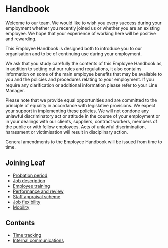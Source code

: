 # Handbook
Welcome to our team. We would like to wish you every success during your employment whether you recently joined us or whether you are an existing employee. We hope that your experience of working here will be positive and rewarding.

This Employee Handbook is designed both to introduce you to our organisation and to be of continuing use during your employment.

We ask that you study carefully the contents of this Employee Handbook as, in addition to setting out our rules and regulations, it also contains information on some of the main employee benefits that may be available to you and the policies and procedures relating to your employment. If you require any clarification or additional information please refer to your Line Manager.

Please note that we provide equal opportunities and are committed to the principle of equality in accordance with legislative provisions. We expect your support in implementing these policies. We will not condone any unlawful discriminatory act or attitude in the course of your employment or in your dealings with our clients, suppliers, contract workers, members of the public or with fellow employees. Acts of unlawful discrimination, harassment or victimisation will result in disciplinary action.

General amendments to the Employee Handbook will be issued from time to time.

## Joining Leaf
- [Probation period](joining-leaf/probation-period.md)
- [Job description](joining-leaf/job-description.md)
- [Employee training](ejoining-leaf/mployee-training.md)
- [Performance and review](joining-leaf/performance-and-review.md)
- [Staff appraisal scheme](joining-leaf/staff-appraisal-scheme.md)
- [Job flexibility](joining-leaf/job-flexibility.md)
- [Mobility](joining-leaf/mobility.md)

## Contents
- [Time tracking](time-tracking.md)
- [Internal communications](internal-communications.md)
